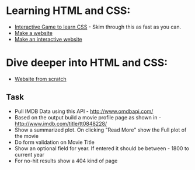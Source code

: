 # Learning HTML and CSS:

* [Interactive Game to learn CSS](http://flukeout.github.io/) - Skim through this as fast as you can.
* [Make a website](http://www.codecademy.com/skills/make-a-website)
* [Make an interactive website](http://www.codecademy.com/skills/make-an-interactive-website)

# Dive deeper into HTML and CSS:

* [Website from scratch](https://developer.mozilla.org/en-US/Learn)

## Task
-  Pull IMDB Data using this API - http://www.omdbapi.com/
-  Based on the output build a movie profile page as shown in - http://www.imdb.com/title/tt0848228/
-  Show a summarized plot. On clicking "Read More" show the Full plot of the movie
-  Do form validation on Movie Title
-  Show an optional field for year. If entered it should be between - 1800 to current year
-  For no-hit results show a 404 kind of page
